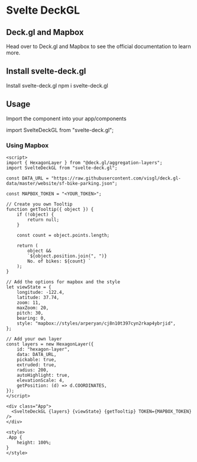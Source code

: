 # Svelte DeckGL

## Deck.gl and Mapbox
Head over to Deck.gl and Mapbox to see the official documentation to learn more.

## Install svelte-deck.gl
Install svelte-deck.gl
npm i svelte-deck.gl

## Usage
Import the component into your app/components

import SvelteDeckGL from "svelte-deck.gl";


### Using Mapbox
```
<script>
import { HexagonLayer } from "@deck.gl/aggregation-layers";
import SvelteDeckGL from "svelte-deck.gl";

const DATA_URL = "https://raw.githubusercontent.com/visgl/deck.gl-data/master/website/sf-bike-parking.json";

const MAPBOX_TOKEN = "<YOUR_TOKEN>";

// Create you own Tooltip
function getTooltip({ object }) {
	if (!object) {
		return null;
	}

	const count = object.points.length;

	return (
		object &&
		`${object.position.join(", ")} 
		No. of bikes: ${count} `
	);
}
 
// Add the options for mapbox and the style
let viewState = {
	longitude: -122.4,
	latitude: 37.74,
	zoom: 11,
	maxZoom: 20,
	pitch: 30,
	bearing: 0,
	style: "mapbox://styles/arperyan/cj8n10t397cyn2rkap4ybrjid",
};

// Add your own layer
const layers = new HexagonLayer({
	id: "hexagon-layer",
	data: DATA_URL,
	pickable: true,
	extruded: true,
	radius: 200,
	autoHighlight: true,
	elevationScale: 4,
	getPosition: (d) => d.COORDINATES,
});
</script>

<div class="App">
  <SvelteDeckGL {layers} {viewState} {getTooltip} TOKEN={MAPBOX_TOKEN} />
</div>

<style>
.App {
	height: 100%;
}
</style>
